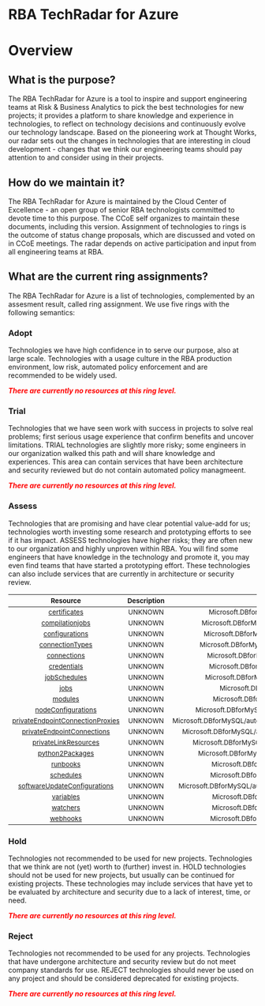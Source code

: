 
RBA TechRadar for Azure
=======================

# Overview

## What is the purpose?


The RBA TechRadar for Azure is a tool to inspire and support engineering teams at Risk & Business Analytics to pick the best technologies for new projects; it provides a platform to share knowledge and experience in technologies, to reflect on technology decisions and continuously evolve our technology landscape.  Based on the pioneering work at Thought Works, our radar sets out the changes in technologies that are interesting in cloud development - changes that we think our engineering teams should pay attention to and consider using in their projects.
## How do we maintain it?


The RBA TechRadar for Azure is maintained by the Cloud Center of Excellence - an open group of senior RBA technologists committed to devote time to this purpose.  The CCoE self organizes to maintain these documents, including this version.  Assignment of technologies to rings is the outcome of status change proposals, which are discussed and voted on in CCoE meetings.  The radar depends on active participation and input from all engineering teams at RBA.
## What are the current ring assignments?


The RBA TechRadar for Azure is a list of technologies, complemented by an assesment result, called ring assignment.  We use five rings with the following semantics:
### Adopt


Technologies we have high confidence in to serve our purpose, also at large scale.  Technologies with a usage culture in the RBA production environment, low risk, automated policy enforcement and are recommended to be widely used.  
  
***<font color="red"> There are currently no resources at this ring level. </font>***
### Trial


Technologies that we have seen work with success in projects to solve real problems;  first serious usage experience that confirm benefits and uncover limitations.  TRIAL technologies are slightly more risky; some engineers in our organization walked this path and will share knowledge and experiences.  This area can contain services that have been architecture and security reviewed but do not contain automated policy managmeent.  
  
***<font color="red"> There are currently no resources at this ring level. </font>***
### Assess


Technologies that are promising and have clear potential value-add for us; technologies worth investing some research and prototyping efforts to see if it has impact.  ASSESS technologies have higher risks;  they are often new to our organization and highly unproven within RBA.  You will find some engineers that have knowledge in the technology and promote it, you may even find teams that have started a prototyping effort.  These technologies can also include services that are currently in architecture or security review.  

|<sub>Resource</sub>|<sub>Description</sub>|<sub>Path</sub>|<sub>Status</sub>|
| :---: | :---: | :---: | :---: |
|<sub>[certificates](https://github.com/openrba/python-azure-techradar/tree/master/Microsoft.DBforMySQL/automationAccounts/certificates)</sub>|<sub>UNKNOWN</sub>|<sub>Microsoft.DBforMySQL/automationAccounts/certificates</sub>|<sub>ASSESS</sub>|
|<sub>[compilationjobs](https://github.com/openrba/python-azure-techradar/tree/master/Microsoft.DBforMySQL/automationAccounts/compilationjobs)</sub>|<sub>UNKNOWN</sub>|<sub>Microsoft.DBforMySQL/automationAccounts/compilationjobs</sub>|<sub>ASSESS</sub>|
|<sub>[configurations](https://github.com/openrba/python-azure-techradar/tree/master/Microsoft.DBforMySQL/automationAccounts/configurations)</sub>|<sub>UNKNOWN</sub>|<sub>Microsoft.DBforMySQL/automationAccounts/configurations</sub>|<sub>ASSESS</sub>|
|<sub>[connectionTypes](https://github.com/openrba/python-azure-techradar/tree/master/Microsoft.DBforMySQL/automationAccounts/connectionTypes)</sub>|<sub>UNKNOWN</sub>|<sub>Microsoft.DBforMySQL/automationAccounts/connectionTypes</sub>|<sub>ASSESS</sub>|
|<sub>[connections](https://github.com/openrba/python-azure-techradar/tree/master/Microsoft.DBforMySQL/automationAccounts/connections)</sub>|<sub>UNKNOWN</sub>|<sub>Microsoft.DBforMySQL/automationAccounts/connections</sub>|<sub>ASSESS</sub>|
|<sub>[credentials](https://github.com/openrba/python-azure-techradar/tree/master/Microsoft.DBforMySQL/automationAccounts/credentials)</sub>|<sub>UNKNOWN</sub>|<sub>Microsoft.DBforMySQL/automationAccounts/credentials</sub>|<sub>ASSESS</sub>|
|<sub>[jobSchedules](https://github.com/openrba/python-azure-techradar/tree/master/Microsoft.DBforMySQL/automationAccounts/jobSchedules)</sub>|<sub>UNKNOWN</sub>|<sub>Microsoft.DBforMySQL/automationAccounts/jobSchedules</sub>|<sub>ASSESS</sub>|
|<sub>[jobs](https://github.com/openrba/python-azure-techradar/tree/master/Microsoft.DBforMySQL/automationAccounts/jobs)</sub>|<sub>UNKNOWN</sub>|<sub>Microsoft.DBforMySQL/automationAccounts/jobs</sub>|<sub>ASSESS</sub>|
|<sub>[modules](https://github.com/openrba/python-azure-techradar/tree/master/Microsoft.DBforMySQL/automationAccounts/modules)</sub>|<sub>UNKNOWN</sub>|<sub>Microsoft.DBforMySQL/automationAccounts/modules</sub>|<sub>ASSESS</sub>|
|<sub>[nodeConfigurations](https://github.com/openrba/python-azure-techradar/tree/master/Microsoft.DBforMySQL/automationAccounts/nodeConfigurations)</sub>|<sub>UNKNOWN</sub>|<sub>Microsoft.DBforMySQL/automationAccounts/nodeConfigurations</sub>|<sub>ASSESS</sub>|
|<sub>[privateEndpointConnectionProxies](https://github.com/openrba/python-azure-techradar/tree/master/Microsoft.DBforMySQL/automationAccounts/privateEndpointConnectionProxies)</sub>|<sub>UNKNOWN</sub>|<sub>Microsoft.DBforMySQL/automationAccounts/privateEndpointConnectionProxies</sub>|<sub>ASSESS</sub>|
|<sub>[privateEndpointConnections](https://github.com/openrba/python-azure-techradar/tree/master/Microsoft.DBforMySQL/automationAccounts/privateEndpointConnections)</sub>|<sub>UNKNOWN</sub>|<sub>Microsoft.DBforMySQL/automationAccounts/privateEndpointConnections</sub>|<sub>ASSESS</sub>|
|<sub>[privateLinkResources](https://github.com/openrba/python-azure-techradar/tree/master/Microsoft.DBforMySQL/automationAccounts/privateLinkResources)</sub>|<sub>UNKNOWN</sub>|<sub>Microsoft.DBforMySQL/automationAccounts/privateLinkResources</sub>|<sub>ASSESS</sub>|
|<sub>[python2Packages](https://github.com/openrba/python-azure-techradar/tree/master/Microsoft.DBforMySQL/automationAccounts/python2Packages)</sub>|<sub>UNKNOWN</sub>|<sub>Microsoft.DBforMySQL/automationAccounts/python2Packages</sub>|<sub>ASSESS</sub>|
|<sub>[runbooks](https://github.com/openrba/python-azure-techradar/tree/master/Microsoft.DBforMySQL/automationAccounts/runbooks)</sub>|<sub>UNKNOWN</sub>|<sub>Microsoft.DBforMySQL/automationAccounts/runbooks</sub>|<sub>ASSESS</sub>|
|<sub>[schedules](https://github.com/openrba/python-azure-techradar/tree/master/Microsoft.DBforMySQL/automationAccounts/schedules)</sub>|<sub>UNKNOWN</sub>|<sub>Microsoft.DBforMySQL/automationAccounts/schedules</sub>|<sub>ASSESS</sub>|
|<sub>[softwareUpdateConfigurations](https://github.com/openrba/python-azure-techradar/tree/master/Microsoft.DBforMySQL/automationAccounts/softwareUpdateConfigurations)</sub>|<sub>UNKNOWN</sub>|<sub>Microsoft.DBforMySQL/automationAccounts/softwareUpdateConfigurations</sub>|<sub>ASSESS</sub>|
|<sub>[variables](https://github.com/openrba/python-azure-techradar/tree/master/Microsoft.DBforMySQL/automationAccounts/variables)</sub>|<sub>UNKNOWN</sub>|<sub>Microsoft.DBforMySQL/automationAccounts/variables</sub>|<sub>ASSESS</sub>|
|<sub>[watchers](https://github.com/openrba/python-azure-techradar/tree/master/Microsoft.DBforMySQL/automationAccounts/watchers)</sub>|<sub>UNKNOWN</sub>|<sub>Microsoft.DBforMySQL/automationAccounts/watchers</sub>|<sub>ASSESS</sub>|
|<sub>[webhooks](https://github.com/openrba/python-azure-techradar/tree/master/Microsoft.DBforMySQL/automationAccounts/webhooks)</sub>|<sub>UNKNOWN</sub>|<sub>Microsoft.DBforMySQL/automationAccounts/webhooks</sub>|<sub>ASSESS</sub>|

### Hold


Technologies not recommended to be used for new projects. Technologies that we think are not (yet) worth to (further) invest in.  HOLD technologies should not be used for new projects, but usually can be continued for existing projects.  These technologies may include services that have yet to be evaluated by architecture and security due to a lack of interest, time, or need.  
  
***<font color="red"> There are currently no resources at this ring level. </font>***
### Reject


Technologies not recommended to be used for any projects. Technologies that have undergone architecture and security review but do not meet company standards for use.  REJECT technologies should never be used on any project and should be considered deprecated for existing projects.  
  
***<font color="red"> There are currently no resources at this ring level. </font>***